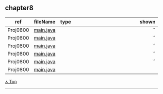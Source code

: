 chapter8
---
[top]: topOfThePage

ref | fileName | type | shown
--- | --- | --- | ---:
Proj0800 | [ main.java ]( chapter8/src/main.java ) | | ``
Proj0800 | [ main.java ]( chapter8/src/main.java ) | | ``
Proj0800 | [ main.java ]( chapter8/src/main.java ) | | ``
Proj0800 | [ main.java ]( chapter8/src/main.java ) | | ``
Proj0800 | [ main.java ]( chapter8/src/main.java ) | | ``
Proj0800 | [ main.java ]( chapter8/src/main.java ) |                                                 | `                                                                                                                  `

<!--- comments here. --->

[:top: Top](#top)

---
